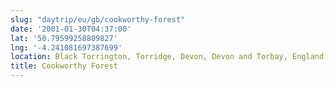 ```yaml
---
slug: "daytrip/eu/gb/cookworthy-forest"
date: '2001-01-30T04:37:00'
lat: '50.79599258809827'
lng: '-4.241081697387699'
location: Black Torrington, Torridge, Devon, Devon and Torbay, England, United Kingdom
title: Cookworthy Forest
---
```



